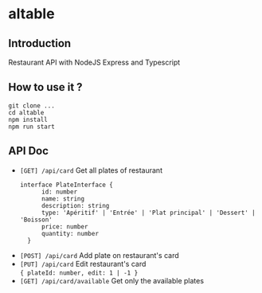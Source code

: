 # altable

## Introduction
Restaurant API with NodeJS Express and Typescript

## How to use it ?
`````
git clone ...
cd altable
npm install
npm run start
```````

## API Doc
<ul>
  <li>
    <code>[GET] /api/card</code>
    Get all plates of restaurant
    
    interface PlateInterface {
	      id: number
	      name: string
	      description: string
          type: 'Apéritif' | 'Entrée' | 'Plat principal' | 'Dessert' | 'Boisson'
	      price: number
	      quantity: number
      }
  </li>
	<li>
    <code>[POST] /api/card</code>
    Add plate on restaurant's card
  </li>
	<li>
    <code>[PUT] /api/card</code>
    Edit restaurant's card
    <br />
    <code>{ plateId: number, edit: 1 | -1 }</code>
  </li>
	<li>
    <code>[GET] /api/card/available</code>
    Get only the available plates
  </li>
</ul>
